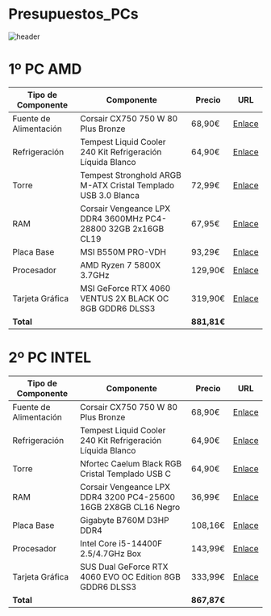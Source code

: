 # Presupuestos_PCs
![header](header.png)

# 1º PC AMD

| Tipo de Componente       | Componente                                                                 | Precio    | URL |
|--------------------------|----------------------------------------------------------------------------|-----------|-----|
| Fuente de Alimentación   | Corsair CX750  750 W 80 Plus Bronze                               | 68,90€   |  [Enlace]([https://www.pccomponentes.com/fuente-alimentacion-mars-gaming-mpb750si-atx-750w-80-plus-bronze-fuente-alimentacion](https://www.pccomponentes.com/corsair-cx750-750-w-80-plus-bronze?s_kwcid=AL!14405!3!!!!x!!&gad_source=1&gclid=Cj0KCQjwhr6_BhD4ARIsAH1YdjA9UXeJgbEd14SniaTEUg-oedO0_Qr3wGbRfnFB-n2Tlp_MvUxVL-8aAnwIEALw_wcB))  |
| Refrigeración            | Tempest Liquid Cooler 240 Kit Refrigeración Líquida Blanco    | 64,90€   | [Enlace](https://www.pccomponentes.com/tempest-liquid-cooler-240-kit-refrigeracion-liquida-blanco)    |
| Torre                    | Tempest Stronghold ARGB M-ATX Cristal Templado USB 3.0 Blanca                 | 72,99€    |  [Enlace](https://www.pccomponentes.com/tempest-stronghold-argb-m-atx-cristal-templado-usb-30-blanca)   |
| RAM                      | Corsair Vengeance LPX DDR4 3600MHz PC4-28800 32GB 2x16GB CL19                      | 67,95€   |  [Enlace](https://www.pccomponentes.com/corsair-vengeance-lpx-ddr4-3600mhz-pc4-28800-32gb-2x16gb-cl18)   |
| Placa Base               | MSI B550M PRO-VDH                                                          | 93,29€    |  [Enlace](https://www.pccomponentes.com/msi-b550m-pro-vdh)   |
| Procesador               | AMD Ryzen 7 5800X 3.7GHz                                                   | 129,90€   |  [Enlace](https://www.pccomponentes.com/amd-ryzen-5-5600x-37ghz)   |
| Tarjeta Gráfica          | MSI GeForce RTX 4060 VENTUS 2X BLACK OC 8GB GDDR6 DLSS3                  | 319,90€   |  [Enlace](https://www.pccomponentes.com/msi-geforce-rtx-4060-ventus-2x-black-oc-8gb-gddr6-dlss3)   |
| **Total**                |                                                                            | **881,81€** |   |

# 2º PC INTEL 

| Tipo de Componente       | Componente                                                                 | Precio    | URL |
|--------------------------|----------------------------------------------------------------------------|-----------|-----|
| Fuente de Alimentación   | Corsair CX750 750 W 80 Plus Bronze                               | 68,90€    |  [Enlace](https://www.pccomponentes.com/corsair-cx750-750-w-80-plus-bronze)  |
| Refrigeración            | Tempest Liquid Cooler 240 Kit Refrigeración Líquida Blanco    | 64,90€    | [Enlace](https://www.pccomponentes.com/tempest-liquid-cooler-240-kit-refrigeracion-liquida-blanco)    |
| Torre                    | Nfortec Caelum Black RGB Cristal Templado USB C                 | 64,90€    | [Enlace](https://www.pccomponentes.com/torre-pc-nfortec-caelum-black-rgb-cristal-templado-usb-c)    |
| RAM                      | Corsair Vengeance LPX DDR4 3200 PC4-25600 16GB 2X8GB CL16 Negro                       | 36,99€    | [Enlace](https://www.pccomponentes.com/corsair-vengeance-lpx-ddr4-3200-pc4-25600-16gb-2x8gb-cl16-negro)    |
| Placa Base               | Gigabyte B760M D3HP DDR4                                                         | 108,16€    | [Enlace](https://www.pccomponentes.com/placa-base-gigabyte-b760m-d3hp-ddr4)    |
| Procesador               | Intel Core i5-14400F 2.5/4.7GHz Box                                                   | 143,99€   | [Enlace](https://www.pccomponentes.com/intel-core-i5-14400f-25-47ghz-box)    |
| Tarjeta Gráfica          | SUS Dual GeForce RTX 4060 EVO OC Edition 8GB GDDR6 DLSS3 | 333,99€   | [Enlace](https://www.pccomponentes.com/asus-dual-geforce-rtx-4060-evo-oc-edition-8gb-gddr6-dlss3)    |
| **Total**                |                                                                            | **867,87€** |     |

